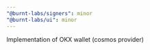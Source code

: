 ```yaml
---
"@burnt-labs/signers": minor
"@burnt-labs/ui": minor
---
```


Implementation of OKX wallet (cosmos provider)
